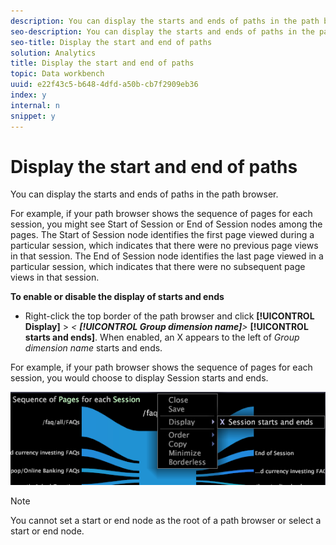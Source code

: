 ```yaml
---
description: You can display the starts and ends of paths in the path browser.
seo-description: You can display the starts and ends of paths in the path browser.
seo-title: Display the start and end of paths
solution: Analytics
title: Display the start and end of paths
topic: Data workbench
uuid: e22f43c5-b648-4dfd-a50b-cb7f2909eb36
index: y
internal: n
snippet: y
---
```


# Display the start and end of paths

You can display the starts and ends of paths in the path browser.

 For example, if your path browser shows the sequence of pages for each session, you might see Start of Session or End of Session nodes among the pages. The Start of Session node identifies the first page viewed during a particular session, which indicates that there were no previous page views in that session. The End of Session node identifies the last page viewed in a particular session, which indicates that there were no subsequent page views in that session.

**To enable or disable the display of starts and ends**

* Right-click the top border of the path browser and click **[!UICONTROL Display]** > *< **[!UICONTROL Group dimension name]**>* **[!UICONTROL starts and ends]**. When enabled, an X appears to the left of *Group dimension name* starts and ends.

For example, if your path browser shows the sequence of pages for each session, you would choose to display Session starts and ends.

![](assets/vis_PathBrowser_StartsAndEnds.png)

>[!NOTE]
>
>You cannot set a start or end node as the root of a path browser or select a start or end node.


